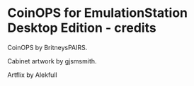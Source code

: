 # CoinOPS for EmulationStation Desktop Edition - credits

CoinOPS by BritneysPAIRS.

Cabinet artwork by gjsmsmith.

Artflix by Alekfull